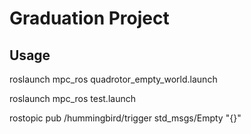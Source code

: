 # Graduation Project

## Usage

roslaunch mpc_ros quadrotor_empty_world.launch

roslaunch mpc_ros test.launch

rostopic pub /hummingbird/trigger std_msgs/Empty "{}"